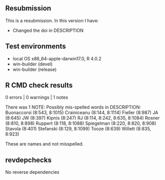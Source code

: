 ## Resubmission
This is a resubmission. In this version I have:

* Changed the doi in DESCRIPTION

## Test environments
* local OS x86_64-apple-darwin17.0, R 4.0.2
* win-builder (devel)
* win-builder (release)

## R CMD check results

0 errors | 0 warnings | 1 notes

There was 1 NOTE:
Possibly mis-spelled words in DESCRIPTION:
  Buonaccorsi (8:543, 8:1015)
  Crainiceanu (8:144, 8:1114)
  Fieller (8:987)
  JA (8:645)
  JW (8:397)
  Kipnis (8:247)
  RJ (8:114, 8:242, 8:635, 8:1084)
  Rosner (8:810, 8:898)
  Ruppert (8:118, 8:1088)
  Spiegelman (8:220, 8:820, 8:908)
  Stavola (8:401)
  Stefanski (8:129, 8:1099)
  Tooze (8:639)
  Willett (8:835, 8:923)

These are names and not misspelled.

## revdepchecks
No reverse dependencies

